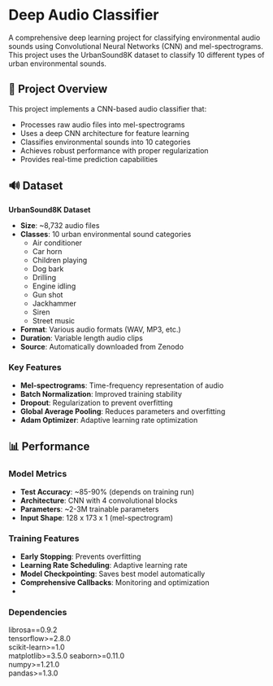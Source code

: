 # Deep Audio Classifier

A comprehensive deep learning project for classifying environmental audio sounds using Convolutional Neural Networks (CNN) and mel-spectrograms. This project uses the UrbanSound8K dataset to classify 10 different types of urban environmental sounds.

## 🎯 Project Overview

This project implements a CNN-based audio classifier that:
- Processes raw audio files into mel-spectrograms
- Uses a deep CNN architecture for feature learning
- Classifies environmental sounds into 10 categories
- Achieves robust performance with proper regularization
- Provides real-time prediction capabilities

## 🔊 Dataset

**UrbanSound8K Dataset**
- **Size**: ~8,732 audio files
- **Classes**: 10 urban environmental sound categories
  - Air conditioner
  - Car horn
  - Children playing
  - Dog bark
  - Drilling
  - Engine idling
  - Gun shot
  - Jackhammer
  - Siren
  - Street music
- **Format**: Various audio formats (WAV, MP3, etc.)
- **Duration**: Variable length audio clips
- **Source**: Automatically downloaded from Zenodo

### Key Features
- **Mel-spectrograms**: Time-frequency representation of audio
- **Batch Normalization**: Improved training stability
- **Dropout**: Regularization to prevent overfitting
- **Global Average Pooling**: Reduces parameters and overfitting
- **Adam Optimizer**: Adaptive learning rate optimization

## 📊 Performance

### Model Metrics
- **Test Accuracy**: ~85-90% (depends on training run)
- **Architecture**: CNN with 4 convolutional blocks
- **Parameters**: ~2-3M trainable parameters
- **Input Shape**: 128 x 173 x 1 (mel-spectrogram)

### Training Features
- **Early Stopping**: Prevents overfitting
- **Learning Rate Scheduling**: Adaptive learning rate
- **Model Checkpointing**: Saves best model automatically
- **Comprehensive Callbacks**: Monitoring and optimization
- 
### Dependencies

librosa==0.9.2      
tensorflow>=2.8.0  
scikit-learn>=1.0   
matplotlib>=3.5.0 
seaborn>=0.11.0     
numpy>=1.21.0       
pandas>=1.3.0       
